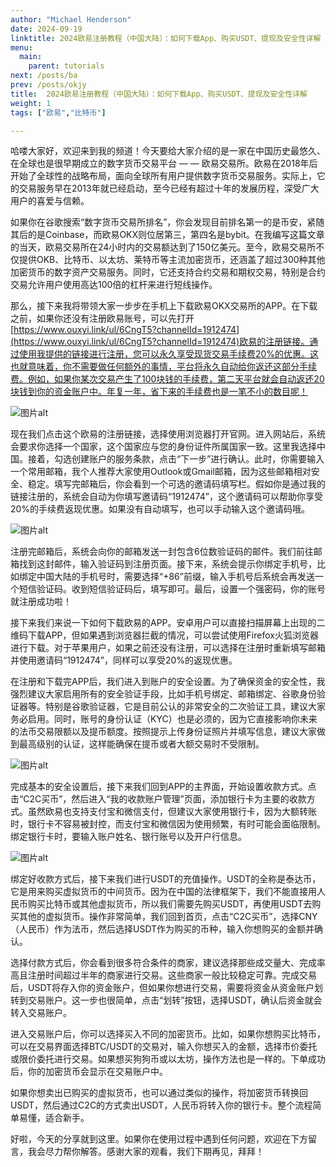```yaml
---
author: "Michael Henderson"
date: 2024-09-19
linktitle: 2024欧易注册教程（中国大陆）：如何下载App、购买USDT、提现及安全性详解
menu:
  main:
    parent: tutorials
next: /posts/ba
prev: /posts/okjy
title:  2024欧易注册教程（中国大陆）：如何下载App、购买USDT、提现及安全性详解
weight: 1
tags: ["欧易","比特币"]

---
```

哈喽大家好，欢迎来到我的频道！今天要给大家介绍的是一家在中国历史最悠久、在全球也是很早期成立的数字货币交易平台 — — 欧易交易所。欧易在2018年后开始了全球性的战略布局，面向全球所有用户提供数字货币交易服务。实际上，它的交易服务早在2013年就已经启动，至今已经有超过十年的发展历程，深受广大用户的喜爱与信赖。

如果你在谷歌搜索“数字货币交易所排名”，你会发现目前排名第一的是币安，紧随其后的是Coinbase，而欧易OKX则位居第三，第四名是bybit。在我编写这篇文章的当天，欧易交易所在24小时内的交易额达到了150亿美元。至今，欧易交易所不仅提供OKB、比特币、以太坊、莱特币等主流加密货币，还涵盖了超过300种其他加密货币的数字资产交易服务。同时，它还支持合约交易和期权交易，特别是合约交易允许用户使用高达100倍的杠杆来进行短线操作。

那么，接下来我将带领大家一步步在手机上下载欧易OKX交易所的APP。在下载之前，如果你还没有注册欧易账号，可以先打开[https://www.ouxyi.link/ul/6CngT5?channelId=1912474](https://www.ouxyi.link/ul/6CngT5?channelId=1912474)欧易的注册链接。通过使用我提供的链接进行注册，您可以永久享受现货交易手续费20%的优惠。这也就意味着，你不需要做任何额外的事情，平台将永久自动给你返还这部分手续费。例如，如果你某次交易产生了100块钱的手续费，第二天平台就会自动返还20块钱到你的资金账户中。年复一年，省下来的手续费也是一笔不小的数目呢！

![图片alt](https://s21.ax1x.com/2024/09/19/pAKWH6s.png "图片title")

现在我们点击这个欧易的注册链接，选择使用浏览器打开官网。进入网站后，系统会要求你选择一个国家，这个国家应与您的身份证件所属国家一致。这里我选择中国。接着，勾选创建账户的服务条款，点击“下一步”进行确认。此时，你需要输入一个常用邮箱，我个人推荐大家使用Outlook或Gmail邮箱，因为这些邮箱相对安全、稳定。填写完邮箱后，你会看到一个可选的邀请码填写栏。假如你是通过我的链接注册的，系统会自动为你填写邀请码“1912474”，这个邀请码可以帮助你享受20%的手续费返现优惠。如果没有自动填写，也可以手动输入这个邀请码哦。

![图片alt](https://s21.ax1x.com/2024/09/19/pAKWTpQ.png "图片title")

注册完邮箱后，系统会向你的邮箱发送一封包含6位数验证码的邮件。我们前往邮箱找到这封邮件，输入验证码到注册页面。接下来，系统会提示你绑定手机号，比如绑定中国大陆的手机号时，需要选择“+86”前缀，输入手机号后系统会再发送一个短信验证码。收到短信验证码后，填写即可。最后，设置一个强密码，你的账号就注册成功啦！

接下来我们来说一下如何下载欧易的APP。安卓用户可以直接扫描屏幕上出现的二维码下载APP，但如果遇到浏览器拦截的情况，可以尝试使用Firefox火狐浏览器进行下载。对于苹果用户，如果之前还没有注册，可以选择在注册时重新填写邮箱并使用邀请码“1912474”，同样可以享受20%的返现优惠。

在注册和下载完APP后，我们进入到账户的安全设置。为了确保资金的安全性，我强烈建议大家启用所有的安全验证手段，比如手机号绑定、邮箱绑定、谷歌身份验证器等。特别是谷歌验证器，它是目前公认的非常安全的二次验证工具，建议大家务必启用。同时，账号的身份认证（KYC）也是必须的，因为它直接影响你未来的法币交易限额以及提币额度。按照提示上传身份证照片并填写信息，建议大家做到最高级别的认证，这样能确保在提币或者大额交易时不受限制。

![图片alt](https://s21.ax1x.com/2024/09/19/pAKWLmq.png "图片title")

完成基本的安全设置后，接下来我们回到APP的主界面，开始设置收款方式。点击“C2C买币”，然后进入“我的收款账户管理”页面，添加银行卡为主要的收款方式。虽然欧易也支持支付宝和微信支付，但建议大家使用银行卡，因为大额转账时，银行卡不容易被封控，而支付宝和微信因为使用频繁，有时可能会面临限制。绑定银行卡时，要输入账户姓名、银行账号以及开户行信息。

![图片alt](https://s21.ax1x.com/2024/09/19/pAKWO00.png "图片title")

绑定好收款方式后，接下来我们进行USDT的充值操作。USDT的全称是泰达币，它是用来购买虚拟货币的中间货币。因为在中国的法律框架下，我们不能直接用人民币购买比特币或其他虚拟货币，所以我们需要先购买USDT，再使用USDT去购买其他的虚拟货币。操作非常简单，我们回到首页，点击“C2C买币”，选择CNY（人民币）作为法币，然后选择USDT作为购买的币种，输入你想购买的金额并确认。

选择付款方式后，你会看到很多符合条件的商家，建议选择那些成交量大、完成率高且注册时间超过半年的商家进行交易。这些商家一般比较稳定可靠。完成交易后，USDT将存入你的资金账户，但如果你想进行交易，需要将资金从资金账户划转到交易账户。这一步也很简单，点击“划转”按钮，选择USDT，确认后资金就会转入交易账户。

进入交易账户后，你可以选择买入不同的加密货币。比如，如果你想购买比特币，可以在交易界面选择BTC/USDT的交易对，输入你想买入的金额，选择市价委托或限价委托进行交易。如果想买狗狗币或以太坊，操作方法也是一样的。下单成功后，你的加密货币会显示在交易账户中。

如果你想卖出已购买的虚拟货币，也可以通过类似的操作，将加密货币转换回USDT，然后通过C2C的方式卖出USDT，人民币将转入你的银行卡。整个流程简单易懂，适合新手。

好啦，今天的分享就到这里。如果你在使用过程中遇到任何问题，欢迎在下方留言，我会尽力帮你解答。感谢大家的观看，我们下期再见，拜拜！